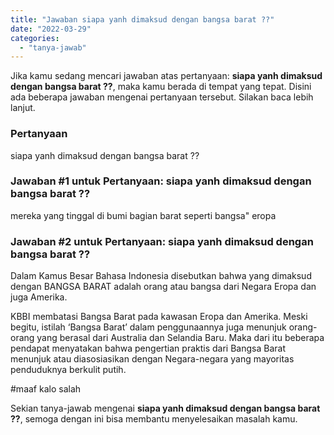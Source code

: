 ```yaml
---
title: "Jawaban siapa yanh dimaksud dengan bangsa barat ??​"
date: "2022-03-29"
categories: 
  - "tanya-jawab"
---
```


Jika kamu sedang mencari jawaban atas pertanyaan: **siapa yanh dimaksud dengan bangsa barat ??​**, maka kamu berada di tempat yang tepat. Disini ada beberapa jawaban mengenai pertanyaan tersebut. Silakan baca lebih lanjut.

### Pertanyaan

siapa yanh dimaksud dengan bangsa barat ??​

### Jawaban #1 untuk Pertanyaan: siapa yanh dimaksud dengan bangsa barat ??​

mereka yang tinggal di bumi bagian barat seperti bangsa" eropa

### Jawaban #2 untuk Pertanyaan: siapa yanh dimaksud dengan bangsa barat ??​

Dalam Kamus Besar Bahasa Indonesia disebutkan bahwa yang dimaksud dengan BANGSA BARAT adalah orang atau bangsa dari Negara Eropa dan juga Amerika.

KBBI membatasi Bangsa Barat pada kawasan Eropa dan Amerika. Meski begitu, istilah ‘Bangsa Barat’ dalam penggunaannya juga menunjuk orang-orang yang berasal dari Australia dan Selandia Baru. Maka dari itu beberapa pendapat menyatakan bahwa pengertian praktis dari Bangsa Barat menunjuk atau diasosiasikan dengan Negara-negara yang mayoritas penduduknya berkulit putih.

#maaf kalo salah

Sekian tanya-jawab mengenai **siapa yanh dimaksud dengan bangsa barat ??​**, semoga dengan ini bisa membantu menyelesaikan masalah kamu.
